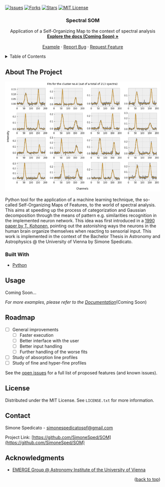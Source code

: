 <div id="top"></div>
<!-- PROJECT SHIELDS -->
<!--
*** I'm using markdown "reference style" links for readability.
*** Reference links are enclosed in brackets [ ] instead of parentheses ( ).
*** See the bottom of this document for the declaration of the reference variables
*** for contributors-url, forks-url, etc. This is an optional, concise syntax you may use.
*** https://www.markdownguide.org/basic-syntax/#reference-style-links
-->

[![Issues][issues-shield]][issues-url]
[![Forks][forks-shield]][forks-url]
[![Stars][stars-shield]][stars-url]
[![MIT License][license-shield]][license-url]

<div align="center">

<h3 align="center">Spectral SOM</h3>

  <p align="center">
    Application of a Self-Organizing Map to the context of spectral analysis
    <br />
    <a href="https://github.com/github_username/repo_name"><strong>Explore the docs (Coming Soon) »</strong></a>
    <br />
    <br />
    <a href="#usage">Example</a>
    ·
    <a href="https://github.com/SimoneSped/SOM/issues">Report Bug</a>
    ·
    <a href="https://github.com/SimoneSped/SOM/issues">Request Feature</a>
  </p>
</div>
<!-- TABLE OF CONTENTS -->
<details>
  <summary>Table of Contents</summary>
  <ol>
    <li>
      <a href="#about-the-project">About The Project</a>
      <ul>
        <li><a href="#built-with">Built With</a></li>
      </ul>
    </li>
    <!--<li>
      <a href="#getting-started">Getting Started</a>
      <ul>
        <li><a href="#prerequisites">Prerequisites</a></li>
        <li><a href="#installation">Installation</a></li>
      </ul>
    </li>-->
    <li><a href="#usage">Example</a></li>
    <li><a href="#roadmap">Roadmap</a></li>
    <!--<li><a href="#contributing">Contributing</a></li>-->
    <li><a href="#license">License</a></li>
    <li><a href="#contact">Contact</a></li>
    <li><a href="#acknowledgments">Acknowledgments</a></li>
  </ol>
</details>

<!-- ABOUT THE PROJECT -->

## About The Project

<div align="center">
  <a href="https://github.com/SimoneSped/SOM/">
    <img src="figures/fits.png" alt="Logo">
  </a>
</div>

Python tool for the application of a machine learning technique, the so-called Self-Organizing Maps of Features, to the world of spectral analysis. This aims at speeding up the process of categorization and Gaussian decomposition through the means of pattern e.g. similarities recognition in the implemented neuron network. This idea was first introduced in a <a href=https://ieeexplore.ieee.org/abstract/document/58325> 1990 paper by T. Kohonen</a>, pointing out the astonishing ways the neurons in the human brain organize themselves when reacting to sensorial input. This work is implemented in the context of the Bachelor Thesis in Astronomy and Astrophysics @ the University of Vienna by Simone Spedicato.

### Built With

* [Python](https://www.python.org/)



<!--## Getting Started

This is an example of how you may give instructions on setting up your project locally.
To get a local copy up and running follow these simple example steps.

### Prerequisites

This is an example of how to list things you need to use the software and how to install them.
* npm
  ```sh
  npm install npm@latest -g
  
  ### Installation

1. Get a free API Key at [https://example.com](https://example.com)
2. Clone the repo
   ```sh
   git clone https://github.com/github_username/repo_name.git
   ```
3. Install NPM packages
   ```sh
   npm install
   ```
4. Enter your API in `config.js`
   ```js
   const API_KEY = 'ENTER YOUR API';
   ```

<p align="right">(<a href="#top">back to top</a>)</p>-->

<!-- USAGE EXAMPLES -->

## Usage

Coming Soon...

_For more examples, please refer to the [Documentation](https://example.com)_(Coming Soon)


<!-- ROADMAP -->

## Roadmap

- [ ] General improvements  
    - [ ] Faster execution
    - [ ] Better interface with the user
    - [ ] Better input handling
    - [ ] Further handling of the worse fits
- [ ] Study of absorption line profiles
- [ ] Study of fine and hyper-fine profiles

See the [open issues](https://github.com/SimoneSped/SOM/issues) for a full list of proposed features (and known issues).



<!-- CONTRIBUTING 

## Contributing

Contributions are what make the open source community such an amazing place to learn, inspire, and create. Any contributions you make are **greatly appreciated**.

If you have a suggestion that would make this better, please fork the repo and create a pull request. You can also simply open an issue with the tag "enhancement".
Don't forget to give the project a star! Thanks again!

1. Fork the Project
2. Create your Feature Branch (`git checkout -b feature/AmazingFeature`)
3. Commit your Changes (`git commit -m 'Add some AmazingFeature'`)
4. Push to the Branch (`git push origin feature/AmazingFeature`)
5. Open a Pull Request

<p align="right">(<a href="#top">back to top</a>)</p>-->



<!-- LICENSE -->

## License

Distributed under the MIT License. See `LICENSE.txt` for more information.



<!-- CONTACT -->

## Contact

Simone Spedicato - simonespedicatospf@gmail.com

Project Link: [https://github.com/SimoneSped/SOM](https://github.com/SimoneSped/SOM)



<!-- ACKNOWLEDGMENTS -->

## Acknowledgments

* [EMERGE Group @ Astronomy Institute of the University of Vienna](https://emerge.univie.ac.at/)

<p align="right">(<a href="#top">back to top</a>)</p>

[forks-shield]: https://img.shields.io/github/forks/SimoneSped/SOM
[forks-url]: https://github.com/github_username/repo_name/network/members
[issues-shield]: https://img.shields.io/github/issues/SimoneSped/SOM
[issues-url]: https://github.com/SimoneSped/SOM/issues
[stars-shield]: https://img.shields.io/github/stars/SimoneSped/SOM
[stars-url]: https://github.com/github_username/repo_name/stargazers
[license-shield]: https://img.shields.io/github/license/SimoneSped/SOM
[license-url]: https://github.com/github_username/repo_name/blob/master/LICENSE.txt
[fits-screenshot]: figures/fits.png
